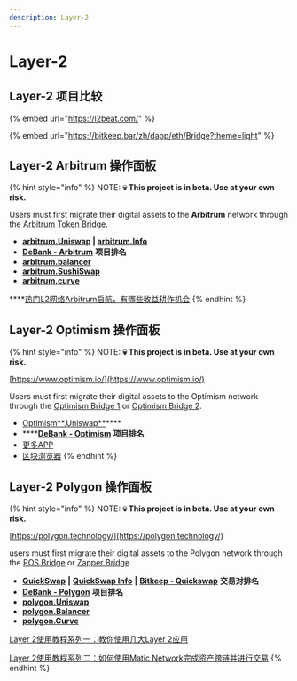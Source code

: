 ```yaml
---
description: Layer-2
---
```


# Layer-2

## Layer-2 项目比较

{% embed url="https://l2beat.com/" %}

{% embed url="https://bitkeep.bar/zh/dapp/eth/Bridge?theme=light" %}

## Layer-2 Arbitrum 操作面板

{% hint style="info" %}
NOTE: **💀 This project is in beta. Use at your own risk.**&#x20;

Users must first migrate their digital assets to the **Arbitrum** network through the [Arbitrum Token Bridge](https://bridge.arbitrum.io/).&#x20;

* ****[**arbitrum.Uniswap**](https://app.uniswap.org/#/swap)  **|**  [**arbitrum.Info**](https://info.uniswap.org/#/arbitrum/)****
* [**DeBank - Arbitrum**](https://debank.com/projects?chain=arb) **项目排名**
* ****[**arbitrum.balancer**](https://arbitrum.balancer.fi/)****
* ****[**arbitrum.SushiSwap**](https://app.sushi.com/zh\_CN)****
* ****[**arbitrum.curve**](https://arbitrum.curve.fi/)****

****[热门L2网络Arbitrum启航，有哪些收益耕作机会](https://www.chainnews.com/articles/294841654081.htm)
{% endhint %}

## Layer-2 Optimism 操作面板

{% hint style="info" %}
NOTE: **💀 This project is in beta. Use at your own risk.**&#x20;

[https://www.optimism.io/](https://www.optimism.io/)

Users must first migrate their digital assets to the Optimism network through the [Optimism Bridge 1](https://app.optimism.io/bridge) or [Optimism Bridge 2](https://gateway.optimism.io/).&#x20;

* [Optimism**.Uniswap**](https://app.uniswap.org/#/swap?chain=optimism)****
* ****[**DeBank - Optimism**](https://debank.com/projects?chain=op) **项目排名**
* [更多APP](./#https-www.optimism.io-apps-all)
* [区块浏览器](https://optimistic.etherscan.io)
{% endhint %}

## Layer-2 Polygon 操作面板

{% hint style="info" %}
NOTE: **💀 This project is in beta. Use at your own risk.**&#x20;

[https://polygon.technology/](https://polygon.technology/)

users must first migrate their digital assets to the Polygon network through the [POS Bridge](https://wallet.matic.network/bridge) or [Zapper Bridge](https://zapper.fi/bridge).&#x20;

* [**QuickSwap**](https://quickswap.exchange/#/swap)  **|**  [**QuickSwap Info**](https://info.quickswap.exchange/) **|** [**Bitkeep - Quickswap**](https://bitkeep.org/defi.html) **交易对排名**
* [**DeBank - Polygon**](https://debank.com/projects?chain=matic) **项目排名**
* ****[**polygon.Uniswap**](https://app.uniswap.org/#/swap?chain=polygon)****
* ****[**polygon.Balancer**](https://polygon.balancer.fi/)****
* ****[**polygon.Curve**](https://polygon.curve.fi/)****

[Layer 2使用教程系列一：教你使用几大Layer 2应用](https://www.theblockbeats.com/news/21604)

[Layer 2使用教程系列二：如何使用Matic Network完成资产跨链并进行交易](https://www.theblockbeats.com/news/22403)
{% endhint %}
